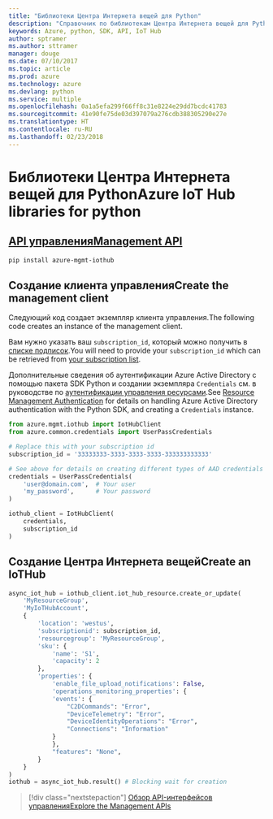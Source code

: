 ```yaml
---
title: "Библиотеки Центра Интернета вещей для Python"
description: "Справочник по библиотекам Центра Интернета вещей для Python"
keywords: Azure, python, SDK, API, IoT Hub
author: sptramer
ms.author: sttramer
manager: douge
ms.date: 07/10/2017
ms.topic: article
ms.prod: azure
ms.technology: azure
ms.devlang: python
ms.service: multiple
ms.openlocfilehash: 0a1a5efa299f66ff8c31e8224e29dd7bcdc41783
ms.sourcegitcommit: 41e90fe75de03d397079a276cdb388305290e27e
ms.translationtype: HT
ms.contentlocale: ru-RU
ms.lasthandoff: 02/23/2018
---
```

# <a name="azure-iot-hub-libraries-for-python"></a><span data-ttu-id="4257c-104">Библиотеки Центра Интернета вещей для Python</span><span class="sxs-lookup"><span data-stu-id="4257c-104">Azure IoT Hub libraries for python</span></span>

## <a name="management-apipythonapioverviewazureiotmanagement"></a>[<span data-ttu-id="4257c-105">API управления</span><span class="sxs-lookup"><span data-stu-id="4257c-105">Management API</span></span>](/python/api/overview/azure/iot/management)

```bash
pip install azure-mgmt-iothub
```

## <a name="create-the-management-client"></a><span data-ttu-id="4257c-106">Создание клиента управления</span><span class="sxs-lookup"><span data-stu-id="4257c-106">Create the management client</span></span>

<span data-ttu-id="4257c-107">Следующий код создает экземпляр клиента управления.</span><span class="sxs-lookup"><span data-stu-id="4257c-107">The following code creates an instance of the management client.</span></span>

<span data-ttu-id="4257c-108">Вам нужно указать ваш ``subscription_id``, который можно получить в [списке подписок](https://manage.windowsazure.com/#Workspaces/AdminTasks/SubscriptionMapping).</span><span class="sxs-lookup"><span data-stu-id="4257c-108">You will need to provide your ``subscription_id`` which can be retrieved from [your subscription list](https://manage.windowsazure.com/#Workspaces/AdminTasks/SubscriptionMapping).</span></span>

<span data-ttu-id="4257c-109">Дополнительные сведения об аутентификации Azure Active Directory с помощью пакета SDK Python и создании экземпляра ``Credentials`` см. в руководстве по [аутентификации управления ресурсами](/python/azure/python-sdk-azure-authenticate).</span><span class="sxs-lookup"><span data-stu-id="4257c-109">See [Resource Management Authentication](/python/azure/python-sdk-azure-authenticate) for details on handling Azure Active Directory authentication with the Python SDK, and creating a ``Credentials`` instance.</span></span>

```python
from azure.mgmt.iothub import IotHubClient
from azure.common.credentials import UserPassCredentials

# Replace this with your subscription id
subscription_id = '33333333-3333-3333-3333-333333333333'

# See above for details on creating different types of AAD credentials
credentials = UserPassCredentials(
    'user@domain.com',  # Your user
    'my_password',      # Your password
)

iothub_client = IotHubClient(
    credentials,
    subscription_id
)
```

## <a name="create-an-iothub"></a><span data-ttu-id="4257c-110">Создание Центра Интернета вещей</span><span class="sxs-lookup"><span data-stu-id="4257c-110">Create an IoTHub</span></span>
```python
async_iot_hub = iothub_client.iot_hub_resource.create_or_update(
    'MyResourceGroup',
    'MyIoTHubAccount',
    {
        'location': 'westus',
        'subscriptionid': subscription_id,
        'resourcegroup': 'MyResourceGroup',
        'sku': {
            'name': 'S1',
            'capacity': 2
        },
        'properties': {
            'enable_file_upload_notifications': False,
            'operations_monitoring_properties': {
            'events': {
                "C2DCommands": "Error",
                "DeviceTelemetry": "Error",
                "DeviceIdentityOperations": "Error",
                "Connections": "Information"
            }
            },
            "features": "None",
        }
    }
)
iothub = async_iot_hub.result() # Blocking wait for creation
```

> [!div class="nextstepaction"]
> [<span data-ttu-id="4257c-111">Обзор API-интерфейсов управления</span><span class="sxs-lookup"><span data-stu-id="4257c-111">Explore the Management APIs</span></span>](/python/api/overview/azure/iot/management)